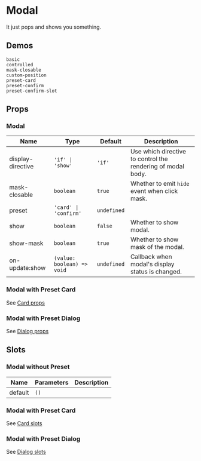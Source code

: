 # Modal

It just pops and shows you something.

## Demos

```demo
basic
controlled
mask-closable
custom-position
preset-card
preset-confirm
preset-confirm-slot
```

## Props

### Modal

| Name | Type | Default | Description |
| --- | --- | --- | --- |
| display-directive | `'if' \| 'show'` | `'if'` | Use which directive to control the rendering of modal body. |
| mask-closable | `boolean` | `true` | Whether to emit `hide` event when click mask. |
| preset | `'card' \| 'confirm'` | `undefined` |  |
| show | `boolean` | `false` | Whether to show modal. |
| show-mask | `boolean` | `true` | Whether to show mask of the modal. |
| on-update:show | `(value: boolean) => void` | `undefined` | Callback when modal's display status is changed. |

### Modal with Preset Card

See [Card props](n-card#Props)

### Modal with Preset Dialog

See [Dialog props](n-dialog#Props)

## Slots

### Modal without Preset

| Name    | Parameters | Description |
| ------- | ---------- | ----------- |
| default | `()`       |             |

### Modal with Preset Card

See [Card slots](n-card#Slots)

### Modal with Preset Dialog

See [Dialog slots](n-dialog#Slots)
